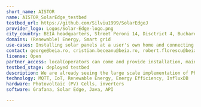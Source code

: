```yaml
---
short_name: AISTOR
name: AISTOR_SolarEdge_testbed
testbed_url: https://github.com/Silviu1999/SolarEdgeJ
provider_logo: Logos/Solar-Edge-logo.png
city_country: BEIA headquarters, Street Peroni 14, Disctrict 4, Bucharest, Romania
domains: (Renewable) Energy, Smart grid
use-cases: Installing solar panels at a user's own home and connecting them to inverters with the purpose of becoming a prosumer, then being able to visualise in real time the power generation capabilities of each solar panel, so the user can determine their efficiency and ask for maintenance from the PV cell provider, in case of faulty functionality. Additionally, Solar Edge operators will have access to a dashboard of each user's PV cell "garden" and see their phyisical locations mapped geographically, along with their orientation and energy generation capabilities. Warnings and alerts can be generated by specifying certain parameters (the power generation falls under a certain threshold).
contact: george@beia.ro, cristian.beceanu@beia.ro, robert.florescu@beia.ro,
license: Open
partner_access: local(operators can come and provide installation, maintenance) and remote (through the dashboard), based on agreement 
testbed_stage: deployed testbed
description: We are already seeing the large scale implementation of Photovoltaic cell implementation in suburban areas where single-family housing is the norm. A unified way of visualising the energy production in real time is an ideal step forward. The application can provide a histogram of energy generation, so the users can determine which PV cells are more efficient and what during which months there will be no need to draw energy from the electric grid
technology: MQTT, IoT, Renewable Energy, Energy Efficiency, InfluxDB
hardware: Photovoltaic (PV) Cells, inverters
software: Grafana, Solar Edge, Java, API

---
```

